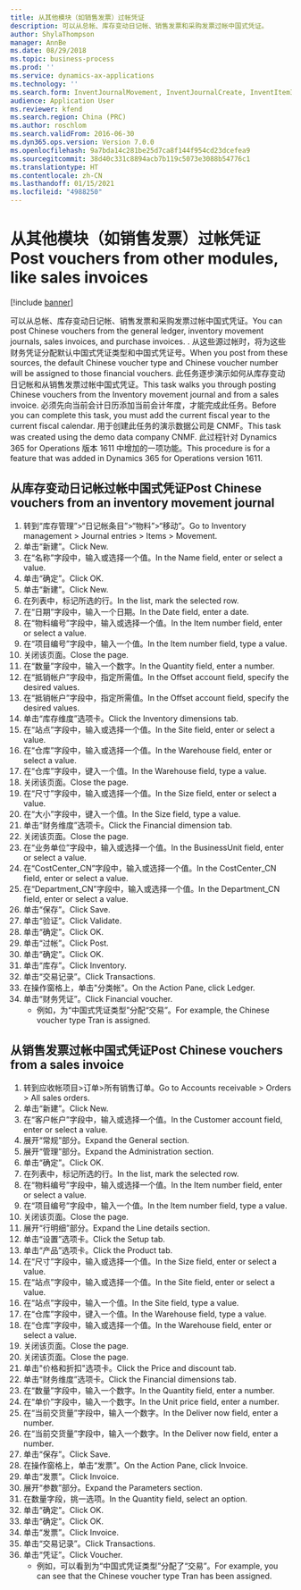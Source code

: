 ```yaml
---
title: 从其他模块（如销售发票）过帐凭证
description: 可以从总帐、库存变动日记帐、销售发票和采购发票过帐中国式凭证。
author: ShylaThompson
manager: AnnBe
ms.date: 08/29/2018
ms.topic: business-process
ms.prod: ''
ms.service: dynamics-ax-applications
ms.technology: ''
ms.search.form: InventJournalMovement, InventJournalCreate, InventItemIdLookupSimple, InventLocationIdLookup, InventProductDimensionLookup, DimensionLookup, InventTrans, SalesTableListPage, SalesCreateOrder, SalesTable, SalesEditLines,  CustInvoiceJournal, CustTrans
audience: Application User
ms.reviewer: kfend
ms.search.region: China (PRC)
ms.author: roschlom
ms.search.validFrom: 2016-06-30
ms.dyn365.ops.version: Version 7.0.0
ms.openlocfilehash: 9a7bda14c281be25d7ca8f144f954cd23dcefea9
ms.sourcegitcommit: 38d40c331c8894acb7b119c5073e3088b54776c1
ms.translationtype: HT
ms.contentlocale: zh-CN
ms.lasthandoff: 01/15/2021
ms.locfileid: "4988250"
---
```

# <a name="post-vouchers-from-other-modules-like-sales-invoices"></a><span data-ttu-id="b092b-103">从其他模块（如销售发票）过帐凭证</span><span class="sxs-lookup"><span data-stu-id="b092b-103">Post vouchers from other modules, like sales invoices</span></span>

[!include [banner](../../includes/banner.md)]

<span data-ttu-id="b092b-104">可以从总帐、库存变动日记帐、销售发票和采购发票过帐中国式凭证。</span><span class="sxs-lookup"><span data-stu-id="b092b-104">You can post Chinese vouchers from the general ledger, inventory movement journals, sales invoices, and purchase invoices.</span></span> <span data-ttu-id="b092b-105">. 从这些源过帐时，将为这些财务凭证分配默认中国式凭证类型和中国式凭证号。</span><span class="sxs-lookup"><span data-stu-id="b092b-105">When you post from these sources, the default Chinese voucher type and Chinese voucher number will be assigned to those financial vouchers.</span></span>
<span data-ttu-id="b092b-106">此任务逐步演示如何从库存变动日记帐和从销售发票过帐中国式凭证。</span><span class="sxs-lookup"><span data-stu-id="b092b-106">This task walks you through posting Chinese vouchers from the Inventory movement journal and from a sales invoice.</span></span>
<span data-ttu-id="b092b-107">必须先向当前会计日历添加当前会计年度，才能完成此任务。</span><span class="sxs-lookup"><span data-stu-id="b092b-107">Before you can complete this task, you must add the current fiscal year to the current fiscal calendar.</span></span> <span data-ttu-id="b092b-108">用于创建此任务的演示数据公司是 CNMF。</span><span class="sxs-lookup"><span data-stu-id="b092b-108">This task was created using the demo data company CNMF.</span></span> <span data-ttu-id="b092b-109">此过程针对 Dynamics 365 for Operations 版本 1611 中增加的一项功能。</span><span class="sxs-lookup"><span data-stu-id="b092b-109">This procedure is for a feature that was added in Dynamics 365 for Operations version 1611.</span></span>


## <a name="post-chinese-vouchers-from-an-inventory-movement-journal"></a><span data-ttu-id="b092b-110">从库存变动日记帐过帐中国式凭证</span><span class="sxs-lookup"><span data-stu-id="b092b-110">Post Chinese vouchers from an inventory movement journal</span></span>
1. <span data-ttu-id="b092b-111">转到“库存管理”>“日记帐条目”>“物料”>“移动”。</span><span class="sxs-lookup"><span data-stu-id="b092b-111">Go to Inventory management > Journal entries > Items > Movement.</span></span>
2. <span data-ttu-id="b092b-112">单击“新建”。</span><span class="sxs-lookup"><span data-stu-id="b092b-112">Click New.</span></span>
3. <span data-ttu-id="b092b-113">在“名称”字段中，输入或选择一个值。</span><span class="sxs-lookup"><span data-stu-id="b092b-113">In the Name field, enter or select a value.</span></span>
4. <span data-ttu-id="b092b-114">单击“确定”。</span><span class="sxs-lookup"><span data-stu-id="b092b-114">Click OK.</span></span>
5. <span data-ttu-id="b092b-115">单击“新建”。</span><span class="sxs-lookup"><span data-stu-id="b092b-115">Click New.</span></span>
6. <span data-ttu-id="b092b-116">在列表中，标记所选的行。</span><span class="sxs-lookup"><span data-stu-id="b092b-116">In the list, mark the selected row.</span></span>
7. <span data-ttu-id="b092b-117">在“日期”字段中，输入一个日期。</span><span class="sxs-lookup"><span data-stu-id="b092b-117">In the Date field, enter a date.</span></span>
8. <span data-ttu-id="b092b-118">在“物料编号”字段中，输入或选择一个值。</span><span class="sxs-lookup"><span data-stu-id="b092b-118">In the Item number field, enter or select a value.</span></span>
9. <span data-ttu-id="b092b-119">在“项目编号”字段中，输入一个值。</span><span class="sxs-lookup"><span data-stu-id="b092b-119">In the Item number field, type a value.</span></span>
10. <span data-ttu-id="b092b-120">关闭该页面。</span><span class="sxs-lookup"><span data-stu-id="b092b-120">Close the page.</span></span>
11. <span data-ttu-id="b092b-121">在“数量”字段中，输入一个数字。</span><span class="sxs-lookup"><span data-stu-id="b092b-121">In the Quantity field, enter a number.</span></span>
12. <span data-ttu-id="b092b-122">在“抵销帐户”字段中，指定所需值。</span><span class="sxs-lookup"><span data-stu-id="b092b-122">In the Offset account field, specify the desired values.</span></span>
13. <span data-ttu-id="b092b-123">在“抵销帐户”字段中，指定所需值。</span><span class="sxs-lookup"><span data-stu-id="b092b-123">In the Offset account field, specify the desired values.</span></span>
14. <span data-ttu-id="b092b-124">单击“库存维度”选项卡。</span><span class="sxs-lookup"><span data-stu-id="b092b-124">Click the Inventory dimensions tab.</span></span>
15. <span data-ttu-id="b092b-125">在“站点”字段中，输入或选择一个值。</span><span class="sxs-lookup"><span data-stu-id="b092b-125">In the Site field, enter or select a value.</span></span>
16. <span data-ttu-id="b092b-126">在“仓库”字段中，输入或选择一个值。</span><span class="sxs-lookup"><span data-stu-id="b092b-126">In the Warehouse field, enter or select a value.</span></span>
17. <span data-ttu-id="b092b-127">在“仓库”字段中，键入一个值。</span><span class="sxs-lookup"><span data-stu-id="b092b-127">In the Warehouse field, type a value.</span></span>
18. <span data-ttu-id="b092b-128">关闭该页面。</span><span class="sxs-lookup"><span data-stu-id="b092b-128">Close the page.</span></span>
19. <span data-ttu-id="b092b-129">在“尺寸”字段中，输入或选择一个值。</span><span class="sxs-lookup"><span data-stu-id="b092b-129">In the Size field, enter or select a value.</span></span>
20. <span data-ttu-id="b092b-130">在“大小”字段中，键入一个值。</span><span class="sxs-lookup"><span data-stu-id="b092b-130">In the Size field, type a value.</span></span>
21. <span data-ttu-id="b092b-131">单击“财务维度”选项卡。</span><span class="sxs-lookup"><span data-stu-id="b092b-131">Click the Financial dimension tab.</span></span>
22. <span data-ttu-id="b092b-132">关闭该页面。</span><span class="sxs-lookup"><span data-stu-id="b092b-132">Close the page.</span></span>
23. <span data-ttu-id="b092b-133">在“业务单位”字段中，输入或选择一个值。</span><span class="sxs-lookup"><span data-stu-id="b092b-133">In the BusinessUnit field, enter or select a value.</span></span>
24. <span data-ttu-id="b092b-134">在“CostCenter_CN”字段中，输入或选择一个值。</span><span class="sxs-lookup"><span data-stu-id="b092b-134">In the CostCenter_CN field, enter or select a value.</span></span>
25. <span data-ttu-id="b092b-135">在“Department_CN”字段中，输入或选择一个值。</span><span class="sxs-lookup"><span data-stu-id="b092b-135">In the Department_CN field, enter or select a value.</span></span>
26. <span data-ttu-id="b092b-136">单击“保存”。</span><span class="sxs-lookup"><span data-stu-id="b092b-136">Click Save.</span></span>
27. <span data-ttu-id="b092b-137">单击“验证”。</span><span class="sxs-lookup"><span data-stu-id="b092b-137">Click Validate.</span></span>
28. <span data-ttu-id="b092b-138">单击“确定”。</span><span class="sxs-lookup"><span data-stu-id="b092b-138">Click OK.</span></span>
29. <span data-ttu-id="b092b-139">单击“过帐”。</span><span class="sxs-lookup"><span data-stu-id="b092b-139">Click Post.</span></span>
30. <span data-ttu-id="b092b-140">单击“确定”。</span><span class="sxs-lookup"><span data-stu-id="b092b-140">Click OK.</span></span>
31. <span data-ttu-id="b092b-141">单击“库存”。</span><span class="sxs-lookup"><span data-stu-id="b092b-141">Click Inventory.</span></span>
32. <span data-ttu-id="b092b-142">单击“交易记录”。</span><span class="sxs-lookup"><span data-stu-id="b092b-142">Click Transactions.</span></span>
33. <span data-ttu-id="b092b-143">在操作窗格上，单击"分类帐"。</span><span class="sxs-lookup"><span data-stu-id="b092b-143">On the Action Pane, click Ledger.</span></span>
34. <span data-ttu-id="b092b-144">单击“财务凭证”。</span><span class="sxs-lookup"><span data-stu-id="b092b-144">Click Financial voucher.</span></span>
    * <span data-ttu-id="b092b-145">例如，为“中国式凭证类型”分配“交易”。</span><span class="sxs-lookup"><span data-stu-id="b092b-145">For example, the Chinese voucher type Tran is assigned.</span></span>  

## <a name="post-chinese-vouchers-from-a-sales-invoice"></a><span data-ttu-id="b092b-146">从销售发票过帐中国式凭证</span><span class="sxs-lookup"><span data-stu-id="b092b-146">Post Chinese vouchers from a sales invoice</span></span>
1. <span data-ttu-id="b092b-147">转到应收帐项目>订单>所有销售订单。</span><span class="sxs-lookup"><span data-stu-id="b092b-147">Go to Accounts receivable > Orders > All sales orders.</span></span>
2. <span data-ttu-id="b092b-148">单击“新建”。</span><span class="sxs-lookup"><span data-stu-id="b092b-148">Click New.</span></span>
3. <span data-ttu-id="b092b-149">在“客户帐户”字段中，输入或选择一个值。</span><span class="sxs-lookup"><span data-stu-id="b092b-149">In the Customer account field, enter or select a value.</span></span>
4. <span data-ttu-id="b092b-150">展开“常规”部分。</span><span class="sxs-lookup"><span data-stu-id="b092b-150">Expand the General section.</span></span>
5. <span data-ttu-id="b092b-151">展开“管理”部分。</span><span class="sxs-lookup"><span data-stu-id="b092b-151">Expand the Administration section.</span></span>
6. <span data-ttu-id="b092b-152">单击“确定”。</span><span class="sxs-lookup"><span data-stu-id="b092b-152">Click OK.</span></span>
7. <span data-ttu-id="b092b-153">在列表中，标记所选的行。</span><span class="sxs-lookup"><span data-stu-id="b092b-153">In the list, mark the selected row.</span></span>
8. <span data-ttu-id="b092b-154">在“物料编号”字段中，输入或选择一个值。</span><span class="sxs-lookup"><span data-stu-id="b092b-154">In the Item number field, enter or select a value.</span></span>
9. <span data-ttu-id="b092b-155">在“项目编号”字段中，输入一个值。</span><span class="sxs-lookup"><span data-stu-id="b092b-155">In the Item number field, type a value.</span></span>
10. <span data-ttu-id="b092b-156">关闭该页面。</span><span class="sxs-lookup"><span data-stu-id="b092b-156">Close the page.</span></span>
11. <span data-ttu-id="b092b-157">展开“行明细”部分。</span><span class="sxs-lookup"><span data-stu-id="b092b-157">Expand the Line details section.</span></span>
12. <span data-ttu-id="b092b-158">单击“设置”选项卡。</span><span class="sxs-lookup"><span data-stu-id="b092b-158">Click the Setup tab.</span></span>
13. <span data-ttu-id="b092b-159">单击“产品”选项卡。</span><span class="sxs-lookup"><span data-stu-id="b092b-159">Click the Product tab.</span></span>
14. <span data-ttu-id="b092b-160">在“尺寸”字段中，输入或选择一个值。</span><span class="sxs-lookup"><span data-stu-id="b092b-160">In the Size field, enter or select a value.</span></span>
15. <span data-ttu-id="b092b-161">在“站点”字段中，输入或选择一个值。</span><span class="sxs-lookup"><span data-stu-id="b092b-161">In the Site field, enter or select a value.</span></span>
16. <span data-ttu-id="b092b-162">在“站点”字段中，输入一个值。</span><span class="sxs-lookup"><span data-stu-id="b092b-162">In the Site field, type a value.</span></span>
17. <span data-ttu-id="b092b-163">在“仓库”字段中，键入一个值。</span><span class="sxs-lookup"><span data-stu-id="b092b-163">In the Warehouse field, type a value.</span></span>
18. <span data-ttu-id="b092b-164">在“仓库”字段中，输入或选择一个值。</span><span class="sxs-lookup"><span data-stu-id="b092b-164">In the Warehouse field, enter or select a value.</span></span>
19. <span data-ttu-id="b092b-165">关闭该页面。</span><span class="sxs-lookup"><span data-stu-id="b092b-165">Close the page.</span></span>
20. <span data-ttu-id="b092b-166">关闭该页面。</span><span class="sxs-lookup"><span data-stu-id="b092b-166">Close the page.</span></span>
21. <span data-ttu-id="b092b-167">单击"价格和折扣"选项卡。</span><span class="sxs-lookup"><span data-stu-id="b092b-167">Click the Price and discount tab.</span></span>
22. <span data-ttu-id="b092b-168">单击“财务维度”选项卡。</span><span class="sxs-lookup"><span data-stu-id="b092b-168">Click the Financial dimensions tab.</span></span>
23. <span data-ttu-id="b092b-169">在“数量”字段中，输入一个数字。</span><span class="sxs-lookup"><span data-stu-id="b092b-169">In the Quantity field, enter a number.</span></span>
24. <span data-ttu-id="b092b-170">在“单价”字段中，输入一个数字。</span><span class="sxs-lookup"><span data-stu-id="b092b-170">In the Unit price field, enter a number.</span></span>
25. <span data-ttu-id="b092b-171">在“当前交货量”字段中，输入一个数字。</span><span class="sxs-lookup"><span data-stu-id="b092b-171">In the Deliver now field, enter a number.</span></span>
26. <span data-ttu-id="b092b-172">在“当前交货量”字段中，输入一个数字。</span><span class="sxs-lookup"><span data-stu-id="b092b-172">In the Deliver now field, enter a number.</span></span>
27. <span data-ttu-id="b092b-173">单击“保存”。</span><span class="sxs-lookup"><span data-stu-id="b092b-173">Click Save.</span></span>
28. <span data-ttu-id="b092b-174">在操作窗格上，单击“发票”。</span><span class="sxs-lookup"><span data-stu-id="b092b-174">On the Action Pane, click Invoice.</span></span>
29. <span data-ttu-id="b092b-175">单击“发票”。</span><span class="sxs-lookup"><span data-stu-id="b092b-175">Click Invoice.</span></span>
30. <span data-ttu-id="b092b-176">展开“参数”部分。</span><span class="sxs-lookup"><span data-stu-id="b092b-176">Expand the Parameters section.</span></span>
31. <span data-ttu-id="b092b-177">在数量字段，挑一选项。</span><span class="sxs-lookup"><span data-stu-id="b092b-177">In the Quantity field, select an option.</span></span>
32. <span data-ttu-id="b092b-178">单击“确定”。</span><span class="sxs-lookup"><span data-stu-id="b092b-178">Click OK.</span></span>
33. <span data-ttu-id="b092b-179">单击“确定”。</span><span class="sxs-lookup"><span data-stu-id="b092b-179">Click OK.</span></span>
34. <span data-ttu-id="b092b-180">单击“发票”。</span><span class="sxs-lookup"><span data-stu-id="b092b-180">Click Invoice.</span></span>
35. <span data-ttu-id="b092b-181">单击“交易记录”。</span><span class="sxs-lookup"><span data-stu-id="b092b-181">Click Transactions.</span></span>
36. <span data-ttu-id="b092b-182">单击“凭证”。</span><span class="sxs-lookup"><span data-stu-id="b092b-182">Click Voucher.</span></span>
    * <span data-ttu-id="b092b-183">例如，可以看到为“中国式凭证类型”分配了“交易”。</span><span class="sxs-lookup"><span data-stu-id="b092b-183">For example, you can see that the Chinese voucher type Tran has been assigned.</span></span>  

